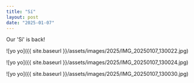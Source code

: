 ```yaml
---
title: "Sí"
layout: post
date: "2025-01-07"
---
```


Our 'Sí' is back!

![yo yo]({{ site.baseurl }}/assets/images/2025/IMG_20250107_130022.jpg) 

![yo yo]({{ site.baseurl }}/assets/images/2025/IMG_20250107_130024.jpg) 

![yo yo]({{ site.baseurl }}/assets/images/2025/IMG_20250107_130030.jpg) 
